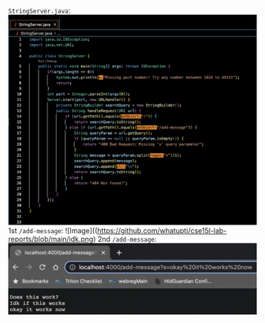 `StringServer.java`:
![Image](https://github.com/whatuptj/cse15l-lab-reports/blob/main/stringserver.png)
1st `/add-message`:
![Image]((https://github.com/whatuptj/cse15l-lab-reports/blob/main/idk.png)
2nd `/add-message`:
![Image](https://github.com/whatuptj/cse15l-lab-reports/blob/main/okay.png)
